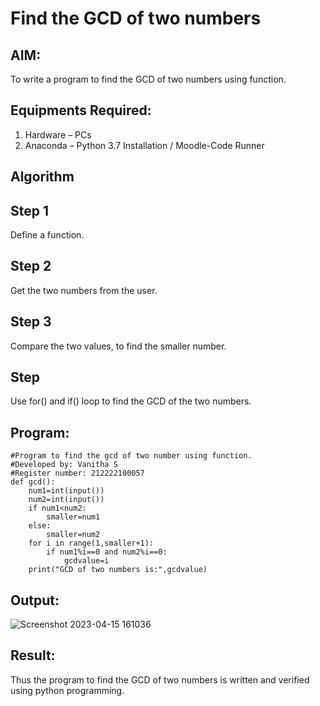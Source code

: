 # Find the GCD of two numbers

## AIM:
To write a program to find the GCD of two numbers using function.

## Equipments Required:
1. Hardware – PCs
2. Anaconda – Python 3.7 Installation / Moodle-Code Runner

## Algorithm
## Step 1
Define a function.
## Step 2
Get the two numbers from the user.
## Step 3
Compare the two values, to find the smaller number.
## Step 
Use for() and if() loop to find the GCD of the two numbers.

## Program:
```
#Program to find the gcd of two number using function.
#Developed by: Vanitha S
#Register number: 212222100057
def gcd():
    num1=int(input())
    num2=int(input())
    if num1<num2:
        smaller=num1
    else:
        smaller=num2
    for i in range(1,smaller+1):
        if num1%i==0 and num2%i==0:
            gcdvalue=i
    print("GCD of two numbers is:",gcdvalue)
```

## Output:
![Screenshot 2023-04-15 161036](https://user-images.githubusercontent.com/119557985/232209307-e5582de5-f770-45a9-a640-fe33f221fc77.png)


## Result:
Thus the program to find the GCD of two numbers is written and verified using python programming.
